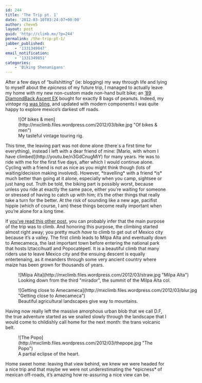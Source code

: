 ```yaml
---
id: 244
title: 'The Trip pt. 1'
date: '2012-03-10T03:24:07+00:00'
author: cheve5
layout: post
guid: 'http://climb.mx/?p=244'
permalink: /the-trip-pt-1/
jabber_published:
    - '1331349847'
email_notification:
    - '1331349851'
categories:
    - 'Biking Shenanigans'
---
```


After a few days of “bullshitting” (ie: blogging) my way through life and lying to myself about the *epicness* of my future trip, I managed to actually leave my home with my new non-custom made non-hand built bike; an [’89 DiamondBack Ascent EX](http://www.retrobike.co.uk/gallery2/d/60222-2/Ascent+EX.jpg) bought for exactly 8 bags of peanuts. Indeed, my *vintage* rig [was bling](http://nextround.net/wp-content/uploads/2009/04/bling_bike.jpg), and updated with modern components I was quite happy to explore mexico’s darkest off roads.

<figure class="wp-caption alignnone" style="width: 444px">![Of bikes & men](http://mxclimb.files.wordpress.com/2012/03/bike.jpg "Of bikes & men")<figcaption class="wp-caption-text">My tasteful vintage touring rig.</figcaption></figure>This time, the leaving part was not done alone (there´s a first time for everything), instead I left with a dear friend of mine: [Mario, with whom I have climbed](http://youtu.be/n3GdCnugMiY) for many years. He was to ride with me for the first five days, after which I would continue alone. Cycling with a friend is not as nice as you might think though (lots of waiting/decision making involved). However, *travelling* with a friend *is* much better than going at it alone, especially when you camp, sightsee or just hang out. Truth be told, the biking part is possibly worst, because unless you ride at exactly the same pace, either you’re waiting for someone or stressed of having to catch up with him; it’s the other things that really take a turn for the better. At the risk of sounding like a new age, pacifist hippie (which of course, I am) these things become really important when you’re alone for a long time.

If [you’ve read this other post](http://climb.mx/2012/02/08/riding-the-highest-road-in-north-america/ "Riding the highest road in North America"), you can probably infer that the main purpose of the trip was to climb. And honoring this purpose, the climbing started almost right away; you pretty much *have* to climb to get out of Mexico city because it’s a valley. The first climb leads to Milpa Alta and eventually down to Amecameca, the last important town before entering the national park that hosts Iztaccíhuatl and Popocatépetl. It is a beautiful climb that many riders use to leave Mexico city and the ensuing descent is equally entertenaing, as it meanders through some very ancient country where maize has been grown for thousands of years.

<figure class="wp-caption alignnone" style="width: 579px">![Milpa Alta](http://mxclimb.files.wordpress.com/2012/03/straw.jpg "Milpa Alta")<figcaption class="wp-caption-text">Looking down from the third "mirador", the summit of the Milpa Alta col.</figcaption></figure><figure class="wp-caption alignnone" style="width: 579px">![Getting close to Amecameca](http://mxclimb.files.wordpress.com/2012/03/blur.jpg "Getting close to Amecameca")<figcaption class="wp-caption-text">Beautiful agricultural landscapes give way to mountains.</figcaption></figure>Having now really left the massive amorphous urban blob that we call D.F, the true adventure started as we snailed slowly through the landscape that I would come to childishly call home for the next month: the trans volcanic belt.

<figure class="wp-caption alignnone" style="width: 436px">![The Popo](http://mxclimb.files.wordpress.com/2012/03/thepope.jpg "The Popo")<figcaption class="wp-caption-text">A partial eclipse of the heart.</figcaption></figure>Home sweet home: leaving that view behind, we knew we were headed for a nice trip and that maybe we were not underestimating the *epicness* of mexican off-roads, it’s amazing how re-assuring a nice view can be.